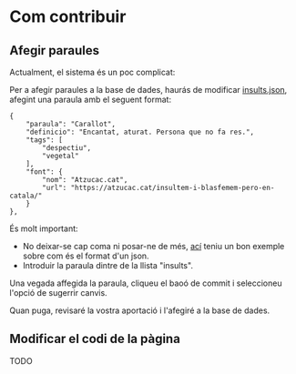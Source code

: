 # Com contribuir
## Afegir paraules
Actualment, el sistema és un poc complicat:

Per a afegir paraules a la base de dades, haurás de modificar [insults.json](insults.json), afegint una paraula amb el seguent format:
```
{
    "paraula": "Carallot",
    "definicio": "Encantat, aturat. Persona que no fa res.",
    "tags": [
        "despectiu",
        "vegetal"
    ],
    "font": {
        "nom": "Atzucac.cat",
        "url": "https://atzucac.cat/insultem-i-blasfemem-pero-en-catala/"
    }
},
```
És molt important:
- No deixar-se cap coma ni posar-ne de més, [ací](https://docs.openstack.org/doc-contrib-guide/json-conv.html) teniu un bon exemple sobre com és el format d'un json.
- Introduir la paraula dintre de la llista "insults".

Una vegada affegida la paraula, cliqueu el baoó de commit i seleccioneu l'opció de sugerrir canvis.

Quan puga, revisaré la vostra aportació i l'afegiré a la base de dades.

## Modificar el codi de la pàgina
TODO
